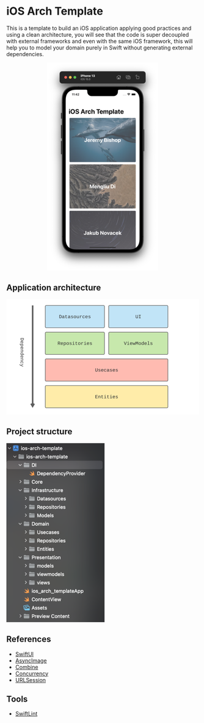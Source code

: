 # iOS Arch Template
This is a template to build an iOS application applying good practices and using a clean architecture, you will see that the code is super decoupled with external frameworks and even with the same iOS framework, this will help you to model your domain purely in Swift without generating external dependencies.

<p align="center">
  <img src="https://github.com/santimattius/ios-arch-template/blob/main/screenshots/ios-arch-template-home.png?raw=true" alt="Screenshot home"/>
</p>

## Application architecture

<p align="center">
  <img src="https://github.com/santimattius/ios-arch-template/blob/main/screenshots/clean-arch-diagram.png?raw=true" alt="General architecture"/>
</p>

## Project structure

<p align="left">
  <img src="https://github.com/santimattius/ios-arch-template/blob/main/screenshots/project-structure.png?raw=true" alt="Project structure"/>
</p>

## References

- [SwiftUI](https://developer.apple.com/xcode/swiftui/)
- [AsyncImage](https://developer.apple.com/documentation/swiftui/asyncimage)
- [Combine](https://developer.apple.com/documentation/combine)
- [Concurrency](https://docs.swift.org/swift-book/LanguageGuide/Concurrency.html)
- [URLSession](https://developer.apple.com/documentation/foundation/urlsession)

## Tools
- [SwiftLint](https://github.com/realm/SwiftLint)
